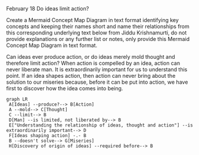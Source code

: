 February 18
Do ideas limit action?

Create a Mermaid Concept Map Diagram in text format identifying key concepts and keeping their names short  and name their relationships from this corresponding underlying text below from Jiddu Krishnamurti,  do not provide explanations or any further list or notes, only provide this Mermaid Concept Map Diagram in text format.

Can ideas ever produce action, or do ideas merely mold thought and therefore limit action? When action is compelled by an idea, action can never liberate man. It is extraordinarily important for us to understand this point. If an idea shapes action, then action can never bring about the solution to our miseries because, before it can be put into action, we have first to discover how the idea comes into being.

```mermaid 
graph LR
 A[Ideas] --produce?--> B[Action]
 A --mold--> C[Thought]
 C --limit--> B
 D[Man] --is limited, not liberated by--> B
 E["Understanding the relationship of ideas, thought and action"] --is extraordinarily important--> D
 F[Ideas shaping action] -.- B
 B --doesn't solve--> G[Miseries]
 H[Discovery of origin of ideas] --required before--> B
 ```